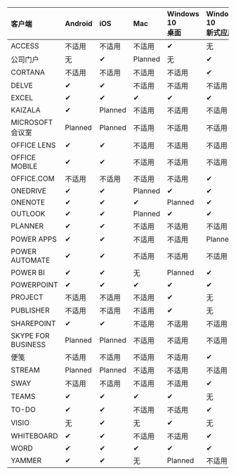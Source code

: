 <!-- This file is generated automatically. Changes made to this file will be overwritten.-->
|客户端|Android|iOS|Mac|Windows 10<br>桌面|Windows 10<br>新式应用|
|:-|:-|:-|:-|:-|:-|
|ACCESS|不适用|不适用|不适用|✔|无|
|公司门户|无|✔|Planned|无|✔|
|CORTANA|不适用|不适用|不适用|不适用|✔|
|DELVE|✔|✔|不适用|不适用|不适用|
|EXCEL|✔|✔|✔|✔|✔|
|KAIZALA|✔|Planned|不适用|不适用|不适用|
|MICROSOFT 会议室|Planned|Planned|不适用|不适用|不适用|
|OFFICE LENS|✔|✔|不适用|不适用|不适用|
|OFFICE MOBILE|✔|✔|不适用|不适用|不适用|
|OFFICE.COM|不适用|不适用|不适用|不适用|✔|
|ONEDRIVE|✔|✔|Planned|✔|✔|
|ONENOTE|✔|✔|✔|Planned|✔|
|OUTLOOK|✔|✔|Planned|✔|✔|
|PLANNER|✔|✔|不适用|不适用|不适用|
|POWER APPS|✔|✔|不适用|不适用|Planned|
|POWER AUTOMATE|✔|✔|不适用|不适用|不适用|
|POWER BI|✔|✔|无|Planned|✔|
|POWERPOINT|✔|✔|✔|✔|✔|
|PROJECT|不适用|不适用|不适用|✔|无|
|PUBLISHER|不适用|不适用|不适用|✔|无|
|SHAREPOINT|✔|✔|不适用|不适用|不适用|
|SKYPE FOR BUSINESS|Planned|Planned|不适用|不适用|不适用|
|便笺|不适用|不适用|不适用|不适用|✔|
|STREAM|Planned|Planned|不适用|不适用|不适用|
|SWAY|不适用|不适用|不适用|不适用|✔|
|TEAMS|✔|✔|✔|✔|无|
|TO-DO|✔|✔|不适用|不适用|✔|
|VISIO|无|✔|无|✔|无|
|WHITEBOARD|✔|✔|不适用|不适用|✔|
|WORD|✔|✔|✔|✔|✔|
|YAMMER|✔|✔|无|Planned|不适用|
